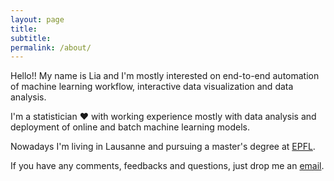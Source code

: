 ```yaml
---
layout: page
title: 
subtitle: 
permalink: /about/
---
```


   Hello!! My name is Lia and I'm mostly interested on end-to-end automation of machine learning workflow, interactive data visualization and data analysis. 
   
   I'm a statistician &#10084; with working experience mostly with data analysis and deployment of online and batch machine learning models.
   
   Nowadays I'm living in Lausanne and pursuing a master's degree at [EPFL](https://ic.epfl.ch/computer-science).
   
   If you have any comments, feedbacks and questions, just drop me an [email](liamarciavbifano@gmail.com).

